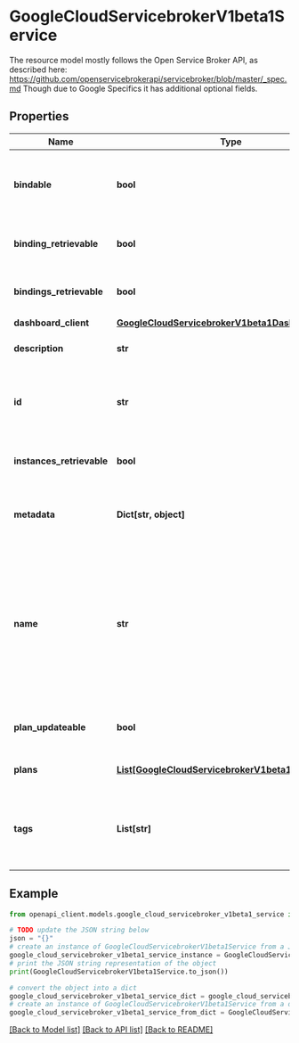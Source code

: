 # GoogleCloudServicebrokerV1beta1Service

The resource model mostly follows the Open Service Broker API, as described here: https://github.com/openservicebrokerapi/servicebroker/blob/master/_spec.md Though due to Google Specifics it has additional optional fields.

## Properties

Name | Type | Description | Notes
------------ | ------------- | ------------- | -------------
**bindable** | **bool** | Specifies whether instances of the service can be bound to applications. Required. | [optional] 
**binding_retrievable** | **bool** | Whether the service provides an endpoint to get service bindings. | [optional] 
**bindings_retrievable** | **bool** | Whether the service provides an endpoint to get service bindings. | [optional] 
**dashboard_client** | [**GoogleCloudServicebrokerV1beta1DashboardClient**](GoogleCloudServicebrokerV1beta1DashboardClient.md) |  | [optional] 
**description** | **str** | Textual description of the service. Required. | [optional] 
**id** | **str** | ID is a globally unique identifier used to uniquely identify the service. ID is an opaque string. | [optional] 
**instances_retrievable** | **bool** | Whether the service provides an endpoint to get service instances. | [optional] 
**metadata** | **Dict[str, object]** | A list of metadata for a service offering. Metadata is an arbitrary JSON object. | [optional] 
**name** | **str** | User friendly service name. Name must match [a-z0-9]+ regexp. The name must be globally unique within GCP project. Note, which is different from (\&quot;This must be globally unique within a platform marketplace\&quot;). Required. | [optional] 
**plan_updateable** | **bool** | Whether the service supports upgrade/downgrade for some plans. | [optional] 
**plans** | [**List[GoogleCloudServicebrokerV1beta1Plan]**](GoogleCloudServicebrokerV1beta1Plan.md) | A list of plans for this service. At least one plan is required. | [optional] 
**tags** | **List[str]** | Tags provide a flexible mechanism to expose a classification, attribute, or base technology of a service. | [optional] 

## Example

```python
from openapi_client.models.google_cloud_servicebroker_v1beta1_service import GoogleCloudServicebrokerV1beta1Service

# TODO update the JSON string below
json = "{}"
# create an instance of GoogleCloudServicebrokerV1beta1Service from a JSON string
google_cloud_servicebroker_v1beta1_service_instance = GoogleCloudServicebrokerV1beta1Service.from_json(json)
# print the JSON string representation of the object
print(GoogleCloudServicebrokerV1beta1Service.to_json())

# convert the object into a dict
google_cloud_servicebroker_v1beta1_service_dict = google_cloud_servicebroker_v1beta1_service_instance.to_dict()
# create an instance of GoogleCloudServicebrokerV1beta1Service from a dict
google_cloud_servicebroker_v1beta1_service_from_dict = GoogleCloudServicebrokerV1beta1Service.from_dict(google_cloud_servicebroker_v1beta1_service_dict)
```
[[Back to Model list]](../README.md#documentation-for-models) [[Back to API list]](../README.md#documentation-for-api-endpoints) [[Back to README]](../README.md)


